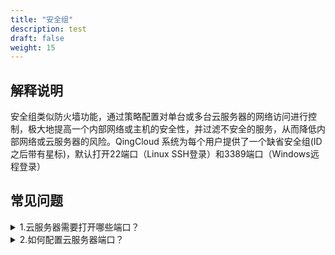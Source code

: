 ```yaml
---
title: "安全组"
description: test
draft: false
weight: 15
---
```


## 解释说明

安全组类似防火墙功能，通过策略配置对单台或多台云服务器的网络访问进行控制，极大地提高一个内部网络或主机的安全性，并过滤不安全的服务，从而降低内部网络或云服务器的风险。QingCloud 系统为每个用户提供了一个缺省安全组(ID 之后带有星标)，默认打开22端口（Linux SSH登录）和3389端口（Windows远程登录）

## 常见问题

<details>
<summary>1.云服务器需要打开哪些端口？</summary>
根据您的使用场景而定，比如Linux操作系统远程登录需要放通22端口，Windows远程登录需要打开3389端口，使用ping需要打开 ICMP 协议。</details>

<details>
<summary>2.如何配置云服务器端口？</summary>
云服务器的端口是通过修改安全组入方向规则实现的，配置方法请参考[配置安全组文档](/security/security_group/manual/sg_setting)。
</details>










